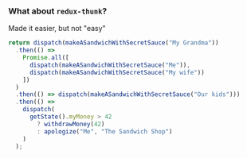### What about `redux-thunk`?

Made it easier, but not "easy"

```javascript
return dispatch(makeASandwichWithSecretSauce("My Grandma"))
  .then(() =>
    Promise.all([
      dispatch(makeASandwichWithSecretSauce("Me")),
      dispatch(makeASandwichWithSecretSauce("My wife"))
    ])
  )
  .then(() => dispatch(makeASandwichWithSecretSauce("Our kids")))
  .then(() =>
    dispatch(
      getState().myMoney > 42
        ? withdrawMoney(42)
        : apologize("Me", "The Sandwich Shop")
    )
  );
```
